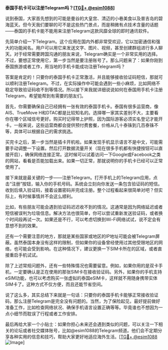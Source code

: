 **泰国手机卡可以注册Telegram吗？[[TG💪+ @esim1088](https://t.me/s/esim1088)]**

说到泰国，大家首先想到的可能是曼谷的大皇宫、清迈的小巷美食以及普吉岛的碧海蓝天。但今天我们要聊的可不是这些热门景点，而是稍微有点技术含量的话题——泰国的手机卡能不能用来注册Telegram这款风靡全球的即时通讯软件。

先简单介绍一下Telegram。这个应用在国内外都非常受欢迎，它以加密通信和强大的功能闻名。用户可以用它来发送文字、图片、视频，甚至创建群组进行多人聊天。对于经常需要跨国沟通的朋友来说，Telegram确实是一个非常实用的选择。不过，要想正常使用它，第一步当然是要注册账号了。那么问题来了：如果你刚到泰国旅游或者工作，用当地的手机卡能成功注册Telegram吗？

答案是肯定的！只要你的泰国手机卡正常激活，并且能够接收验证码短信，那就可以顺利注册Telegram。不过，在实际操作中可能会遇到一些小麻烦，比如网络不稳定导致验证码收不到等情况。所以接下来我就详细说说如何在泰国用手机卡注册Telegram，希望能帮到有需要的朋友们。

首先，你需要确保自己已经拥有一张有效的泰国手机卡。泰国有很多运营商，像AIS、TrueMove H和DTAC都是比较知名的。选择哪一家其实差别不大，主要看你在哪个区域信号更好。购买时记得带上护照，因为国际游客必须实名登记才能开卡。一般来说，这些运营商都会提供预付费套餐，价格从几十泰铢到几百泰铢不等，具体可以根据自己的需求挑选。

买完卡之后，第一步当然是插卡开机啦。如果发现手机显示语言不是中文，可能需要手动调整一下设置。然后打开数据流量开关（现在很多手机都有快捷按钮可以直接开启），确保网络连接正常。这时候可以试着访问一下Google或Facebook之类的网站，看看是否能加载出来。如果一切正常，那就说明你的手机卡已经可以正常使用了。

接下来就是最关键的一步——注册Telegram。打开手机上的Telegram应用，点击“注册”按钮，输入你的手机号码。系统会立刻向你发送一条包含验证码的短信。收到后填入验证码，接着设置密码并完成注册。整个过程看起来很简单对吧？但实际上，有时候事情并不会这么顺利。

比如，有些朋友可能会遇到验证码迟迟收不到的情况。这通常是因为网络延迟或者短信被误判为垃圾信息。解决方法也很简单，你可以尝试重新发送验证码，或者换个时间段再试一次。如果还是不行，可以考虑切换到Wi-Fi网络试试，说不定会有意想不到的效果。

还有一个需要注意的地方，那就是某些国家或地区的IP地址可能会被Telegram屏蔽。虽然泰国本身没有这样的限制，但如果你的设备曾经使用过其他受限地区的网络，也可能会受到影响。在这种情况下，建议更换一下SIM卡所在的区域，或者直接重启手机试试。

除了上述常规问题外，还有一些特殊情况也需要留意。例如，如果你用的是双卡手机，一定要确认是正在使用的那张SIM卡在接收验证码。另外，如果你的手机支持eSIM功能，也可以考虑购买一张虚拟的泰国eSIM卡，这样就不用随身携带实体SIM卡了。这种方式不仅方便，而且还能节省空间。

说了这么多，其实总结下来就是一句话：只要你的泰国手机卡能够正常接收验证码，那么注册Telegram是完全没有问题的。当然，为了保险起见，最好提前做好准备工作，比如检查网络状况、确保手机语言设置正确等等。毕竟谁也不想因为一点小细节而耽误了行程或者工作安排。

最后再给大家一个小贴士：如果你担心未来还会遇到类似的问题，可以关注一下相关的论坛或者社交媒体账号，比如@esim1088的Telegram频道。他们会不定期分享各种实用的信息和技巧，帮助大家更好地适应海外生活。[[TG💪+ @esim1088](https://t.me/s/esim1088) ![Image](https://i.postimg.cc/4NQfJmqS/Snipaste-2025-05-13-00-14-12.png)]
